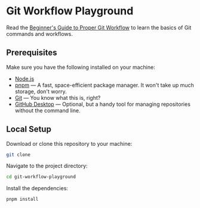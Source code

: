 # Git Workflow Playground

Read the [Beginner's Guide to Proper Git Workflow](https://medium.com/@anjulapaulus_84798/beginners-guide-to-proper-git-workflow-35a2d967734e) to learn the basics of Git commands and workflows.

## Prerequisites

Make sure you have the following installed on your machine:

- [Node.js](https://nodejs.org/en)
- [pnpm](https://pnpm.io) — A fast, space-efficient package manager. It won't take up much storage, don't worry.
- [Git](https://git-scm.com) — You know what this is, right?
- [GitHub Desktop](https://github.com/apps/desktop) — Optional, but a handy tool for managing repositories without the command line.

## Local Setup

Download or clone this repository to your machine:

```bash
git clone
```

Navigate to the project directory:

```bash
cd git-workflow-playground
```

Install the dependencies:

```bash
pnpm install
```
